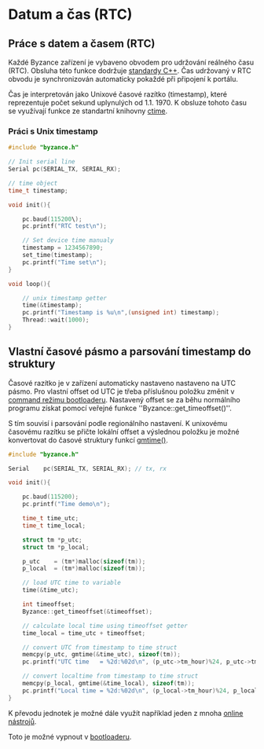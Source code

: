 # Datum a čas \(RTC\)

## Práce s datem a časem \(RTC\)

Každé Byzance zařízení je vybaveno obvodem pro udržování reálného času \(RTC\). Obsluha této funkce dodržuje [standardy C++](http://www.cplusplus.com/reference/ctime/time/). Čas udržovaný v RTC obvodu je synchronizován automaticky pokaždé při připojení k portálu.

Čas je interpretován jako Unixové časové razítko \(timestamp\), které reprezentuje počet sekund uplynulých od 1.1. 1970. K obsluze tohoto času se využívají funkce ze standartní knihovny [ctime](http://www.cplusplus.com/reference/ctime/).

### Práci s Unix timestamp

```cpp
#include "byzance.h"

// Init serial line
Serial pc(SERIAL_TX, SERIAL_RX);

// time object
time_t timestamp;

void init(){

    pc.baud(115200\);
    pc.printf("RTC test\n");

    // Set device time manualy
    timestamp = 1234567890;    
    set_time(timestamp);    
    pc.printf("Time set\n");
}

void loop(){

    // unix timestamp getter
    time(&timestamp);    
    pc.printf("Timestamp is %u\n",(unsigned int) timestamp);    
    Thread::wait(1000);
}
```

## Vlastní časové pásmo a parsování timestamp do struktury

Časové razítko je v zařízení automaticky nastaveno nastaveno na UTC pásmo. Pro vlastní offset od UTC je třeba příslušnou položku změnit v [command režimu bootloaderu](../sprava-a-diagnostika/bootloader/command-mod.md). Nastavený offset se za běhu normálního programu získat pomocí veřejné funkce ''Byzance::get\_timeoffset\(\)''.

S tím souvisí i parsování podle regionálního nastavení. K unixovému časovému razítku se přičte lokální offset a výslednou položku je možné konvertovat do časové struktury funkcí [gmtime\(\)](http://www.cplusplus.com/reference/ctime/gmtime/).

```cpp
#include "byzance.h"

Serial    pc(SERIAL_TX, SERIAL_RX); // tx, rx

void init(){

    pc.baud(115200);
    pc.printf("Time demo\n");

    time_t time_utc;
    time_t time_local;

    struct tm *p_utc;
    struct tm *p_local;

    p_utc    = (tm*)malloc(sizeof(tm));
    p_local  = (tm*)malloc(sizeof(tm));

    // load UTC time to variable
    time(&time_utc);

    int timeoffset;
	Byzance::get_timeoffset(&timeoffset);

	// calculate local time using timeoffset getter
    time_local = time_utc + timeoffset;

    // convert UTC from timestamp to time struct
    memcpy(p_utc, gmtime(&time_utc), sizeof(tm));
    pc.printf("UTC time   = %2d:%02d\n", (p_utc->tm_hour)%24, p_utc->tm_min);

    // convert localtime from timestamp to time struct
    memcpy(p_local, gmtime(&time_local), sizeof(tm));
    pc.printf("Local time = %2d:%02d\n", (p_local->tm_hour)%24, p_local->tm_min);
}
```

K převodu jednotek je možné dále využít například jeden z mnoha [online nástrojů](http://www.onlineconversion.com/unix_time.htm).

Toto je možné vypnout v [bootloaderu](../sprava-a-diagnostika/bootloader/).

